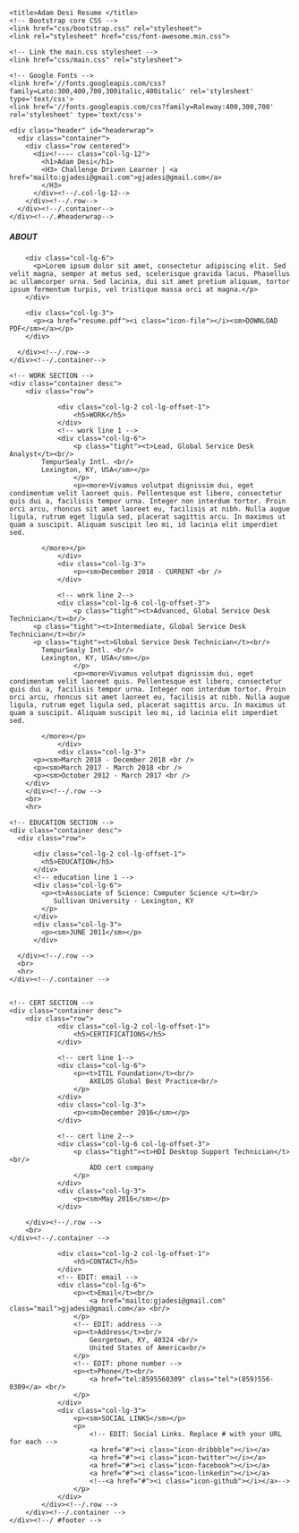 <!DOCTYPE html>
<html lang="en">
  <head>
    <meta charset="utf-8">
    <meta name="viewport" content="width=device-width, initial-scale=1.0"/>
    
    <title>Adam Desi Resume </title>
    <!-- Bootstrap core CSS -->
    <link href="css/bootstrap.css" rel="stylesheet">
    <link rel="stylesheet" href="css/font-awesome.min.css">

    <!-- Link the main.css stylesheet -->
    <link href="css/main.css" rel="stylesheet">
    
    <!-- Google Fonts -->
    <link href='//fonts.googleapis.com/css?family=Lato:300,400,700,300italic,400italic' rel='stylesheet' type='text/css'>
    <link href='//fonts.googleapis.com/css?family=Raleway:400,300,700' rel='stylesheet' type='text/css'>

  </head>
  <body>
    
    <div class="header" id="headerwrap">
      <div class="container">
        <div class="row centered">
          <div<!---- class="col-lg-12">
            <h1>Adam Desi</h1>
            <H3> Challenge Driven Learner | <a href="mailto:gjadesi@gmail.com">gjadesi@gmail.com</a>
            </H3>
          </div><!--/.col-lg-12-->
        </div><!--/.row-->
      </div><!--/.container-->
    </div><!--/.#headerwrap-->
  <section id="about" name="about"></section>
  <div class="about">
    <div class="container">
      <div class="row">
        <div class="col-lg-2 col-lg-offset-1">
          <h5>ABOUT</h5>
        </div>
        
        <div class="col-lg-6">
          <p>Lorem ipsum dolor sit amet, consectetur adipiscing elit. Sed velit magna, semper at metus sed, scelerisque gravida lacus. Phasellus ac ullamcorper urna. Sed lacinia, dui sit amet pretium aliquam, tortor ipsum fermentum turpis, vel tristique massa orci at magna.</p>
        </div>
        
        <div class="col-lg-3">
          <p><a href="resume.pdf"><i class="icon-file"></i><sm>DOWNLOAD PDF</sm></a></p>
        </div>

      </div><!--/.row-->
    </div><!--/.container-->
  </div><!--/.about-->
 
  <section id="resume" name="resume"></section>
	
	<!-- WORK SECTION -->
	<div class="container desc">
		<div class="row">

				<div class="col-lg-2 col-lg-offset-1">
					<h5>WORK</h5>
				</div>
				<!-- work line 1 -->
				<div class="col-lg-6">
					<p class="tight"><t>Lead, Global Service Desk Analyst</t><br/>
            TempurSealy Intl. <br/>
            Lexington, KY, USA</sm></p>
					</p>
					<p><more>Vivamus volutpat dignissim dui, eget condimentum velit laoreet quis. Pellentesque est libero, consectetur quis dui a, facilisis tempor urna. Integer non interdum tortor. Proin orci arcu, rhoncus sit amet laoreet eu, facilisis at nibh. Nulla augue ligula, rutrum eget ligula sed, placerat sagittis arcu. In maximus ut quam a suscipit. Aliquam suscipit leo mi, id lacinia elit imperdiet sed.

            </more></p>
				</div>
				<div class="col-lg-3">
					<p><sm>December 2018 - CURRENT <br />
				</div>
				
				<!-- work line 2-->
				<div class="col-lg-6 col-lg-offset-3">
					<p class="tight"><t>Advanced, Global Service Desk Technician</t><br/>
          <p class="tight"><t>Intermediate, Global Service Desk Technician</t><br/>
          <p class="tight"><t>Global Service Desk Technician</t><br/>
            TempurSealy Intl. <br/>
            Lexington, KY, USA</sm></p>
					</p>
					<p><more>Vivamus volutpat dignissim dui, eget condimentum velit laoreet quis. Pellentesque est libero, consectetur quis dui a, facilisis tempor urna. Integer non interdum tortor. Proin orci arcu, rhoncus sit amet laoreet eu, facilisis at nibh. Nulla augue ligula, rutrum eget ligula sed, placerat sagittis arcu. In maximus ut quam a suscipit. Aliquam suscipit leo mi, id lacinia elit imperdiet sed.

            </more></p>
				</div>
				<div class="col-lg-3">
          <p><sm>March 2018 - December 2018 <br />
          <p><sm>March 2017 - March 2018 <br />
          <p><sm>October 2012 - March 2017 <br />
        </div>
		</div><!--/.row -->
		<br>
		<hr>
  </div><!--/.container -->
  
  	<!-- EDUCATION SECTION -->
	<div class="container desc">
      <div class="row">
  
          <div class="col-lg-2 col-lg-offset-1">
            <h5>EDUCATION</h5>
          </div>
          <!-- education line 1 -->
          <div class="col-lg-6">
            <p><t>Associate of Science: Computer Science </t><br/>
               Sullivan University - Lexington, KY
            </p>
          </div>
          <div class="col-lg-3">
            <p><sm>JUNE 2011</sm></p>
          </div>
    
      </div><!--/.row -->
      <br>
      <hr>
    </div><!--/.container -->


	<!-- CERT SECTION -->
	<div class="container desc">
		<div class="row">
				<div class="col-lg-2 col-lg-offset-1">
					<h5>CERTIFICATIONS</h5>
				</div>

				<!-- cert line 1-->
				<div class="col-lg-6">
					<p><t>ITIL Foundation</t><br/>
						AXELOS Global Best Practice<br/>
					</p>
				</div>
				<div class="col-lg-3">
					<p><sm>December 2016</sm></p>
				</div>
	
				<!-- cert line 2-->
				<div class="col-lg-6 col-lg-offset-3">
					<p class="tight"><t>HDI Desktop Support Technician</t><br/>
						ADD cert company
					</p>
				</div>
				<div class="col-lg-3">
					<p><sm>May 2016</sm></p>
				</div>
		
		</div><!--/.row -->
		<br>
	</div><!--/.container -->

</body>

<section id="contact" name="contact"></section>
	<!--FOOTER DESCRIPTION -->
	<div id="footwrap" class="footer">
		<div class="container">
			<div class="row">
			
				<div class="col-lg-2 col-lg-offset-1">
					<h5>CONTACT</h5>
				</div>
				<!-- EDIT: email -->
				<div class="col-lg-6">
					<p><t>Email</t><br/>
						<a href="mailto:gjadesi@gmail.com" class="mail">gjadesi@gmail.com</a> <br/>
					</p>
					<!-- EDIT: address -->
					<p><t>Address</t><br/>
						Georgetown, KY, 40324 <br/>
						United States of America<br/>
					</p>
					<!-- EDIT: phone number -->
					<p><t>Phone</t><br/>
						<a href="tel:8595560309" class="tel">(859)556-0309</a> <br/>
					</p>
				</div>
				<div class="col-lg-3">
					<p><sm>SOCIAL LINKS</sm></p>
					<p>
						<!-- EDIT: Social Links. Replace # with your URL for each -->
						<a href="#"><i class="icon-dribbble"></i></a>
						<a href="#"><i class="icon-twitter"></i></a>
						<a href="#"><i class="icon-facebook"></i></a>
						<a href="#"><i class="icon-linkedin"></i></a>
						<!--<a href="#"><i class="icon-github"></i></a>-->
					</p>
				</div>
			</div><!--/.row -->
		</div><!--/.container -->
	</div><!--/ #footer -->

</html>
